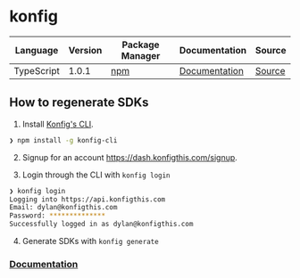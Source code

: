 # konfig

|Language|Version|Package Manager|Documentation|Source|
|-|-|-|-|-|
|TypeScript|1.0.1|[npm](https://www.npmjs.com/package/pet-store-typescript-sdk/v/1.0.1)|[Documentation](https://github.com/konfig-dev/petstore-sdks/tree/main/typescript/README.md)|[Source](https://github.com/konfig-dev/petstore-sdks/tree/main/typescript)|


## How to regenerate SDKs

1. Install [Konfig's CLI](https://www.npmjs.com/package/konfig-cli).

```bash
❯ npm install -g konfig-cli
```

2. Signup for an account https://dash.konfigthis.com/signup.

3. Login through the CLI with `konfig login`

```bash
❯ konfig login
Logging into https://api.konfigthis.com
Email: dylan@konfigthis.com
Password: **************
Successfully logged in as dylan@konfigthis.com
```

4. Generate SDKs with `konfig generate`

### [Documentation](https://konfigthis.com/docs)
